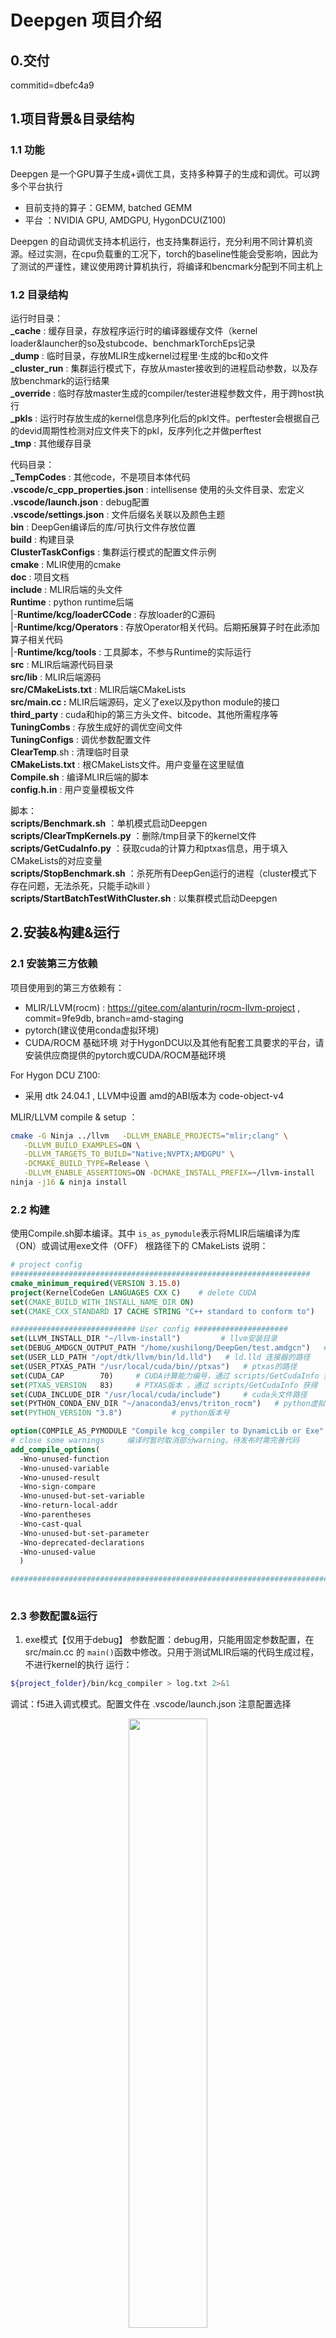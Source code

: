 # Deepgen 项目介绍
## 0.交付
commitid=dbefc4a9

## 1.项目背景&目录结构

### 1.1 功能

Deepgen 是一个GPU算子生成+调优工具，支持多种算子的生成和调优。可以跨多个平台执行

- 目前支持的算子：GEMM, batched GEMM
- 平台 ：NVIDIA GPU, AMDGPU, HygonDCU(Z100)

Deepgen 的自动调优支持本机运行，也支持集群运行，充分利用不同计算机资源。经过实测，在cpu负载重的工况下，torch的baseline性能会受影响，因此为了测试的严谨性，建议使用跨计算机执行，将编译和bencmark分配到不同主机上

### 1.2 目录结构

运行时目录：   
**_cache** : 缓存目录，存放程序运行时的编译器缓存文件（kernel loader&launcher的so及stubcode、benchmarkTorchEps记录   
**_dump** : 临时目录，存放MLIR生成kernel过程里·生成的bc和o文件   
**_cluster_run** : 集群运行模式下，存放从master接收到的进程启动参数，以及存放benchmark的运行结果   
**_override** : 临时存放master生成的compiler/tester进程参数文件，用于跨host执行   
**_pkls** : 运行时存放生成的kernel信息序列化后的pkl文件。perftester会根据自己的devid周期性检测对应文件夹下的pkl，反序列化之并做perftest   
**_tmp** : 其他缓存目录   

代码目录：   
**_TempCodes** : 其他code，不是项目本体代码    
**.vscode/c_cpp_properties.json** : intellisense 使用的头文件目录、宏定义    
**.vscode/launch.json** : debug配置    
**.vscode/settings.json** : 文件后缀名关联以及颜色主题    
**bin** : DeepGen编译后的库/可执行文件存放位置    
**build** : 构建目录    
**ClusterTaskConfigs** : 集群运行模式的配置文件示例    
**cmake** : MLIR使用的cmake    
**doc** : 项目文档    
**include** : MLIR后端的头文件    
**Runtime** : python runtime后端    
    |-**Runtime/kcg/loaderCCode** : 存放loader的C源码    
    |-**Runtime/kcg/Operators** : 存放Operator相关代码。后期拓展算子时在此添加算子相关代码    
    |-**Runtime/kcg/tools** : 工具脚本，不参与Runtime的实际运行    
**src** : MLIR后端源代码目录    
**src/lib** : MLIR后端源码    
**src/CMakeLists.txt** : MLIR后端CMakeLists    
**src/main.cc :** MLIR后端源码，定义了exe以及python module的接口    
**third_party** : cuda和hip的第三方头文件、bitcode、其他所需程序等    
**TuningCombs** : 存放生成好的调优空间文件    
**TuningConfigs** : 调优参数配置文件    
**ClearTemp**.sh : 清理临时目录    
**CMakeLists.txt** : 根CMakeLists文件。用户变量在这里赋值    
**Compile.sh** : 编译MLIR后端的脚本    
**config.h.in** : 用户变量模板文件    

脚本：    
**scripts/Benchmark.sh** ：单机模式启动Deepgen    
**scripts/ClearTmpKernels.py** ：删除/tmp目录下的kernel文件    
**scripts/GetCudaInfo.py** ：获取cuda的计算力和ptxas信息，用于填入CMakeLists的对应变量    
**scripts/StopBenchmark.sh** ：杀死所有DeepGen运行的进程（cluster模式下存在问题，无法杀死，只能手动kill ）    
**scripts/StartBatchTestWithCluster.sh** : 以集群模式启动Deepgen    

## 2.安装&构建&运行

### 2.1 安装第三方依赖

项目使用到的第三方依赖有：

- MLIR/LLVM(rocm) : https://gitee.com/alanturin/rocm-llvm-project , commit=9fe9db, branch=amd-staging
- pytorch(建议使用conda虚拟环境)
- CUDA/ROCM 基础环境
  对于HygonDCU以及其他有配套工具要求的平台，请安装供应商提供的pytorch或CUDA/ROCM基础环境

For Hygon DCU Z100:
- 采用 dtk 24.04.1 , LLVM中设置 amd的ABI版本为 code-object-v4

MLIR/LLVM compile & setup ：

```sh
cmake -G Ninja ../llvm   -DLLVM_ENABLE_PROJECTS="mlir;clang" \
   -DLLVM_BUILD_EXAMPLES=ON \
   -DLLVM_TARGETS_TO_BUILD="Native;NVPTX;AMDGPU" \
   -DCMAKE_BUILD_TYPE=Release \
   -DLLVM_ENABLE_ASSERTIONS=ON -DCMAKE_INSTALL_PREFIX=~/llvm-install
ninja -j16 & ninja install
```

### 2.2 构建

使用Compile.sh脚本编译。其中 `is_as_pymodule`表示将MLIR后端编译为库（ON）或调试用exe文件（OFF）
根路径下的 CMakeLists 说明：

```cmake
# project config
###################################################################
cmake_minimum_required(VERSION 3.15.0)
project(KernelCodeGen LANGUAGES CXX C)    # delete CUDA
set(CMAKE_BUILD_WITH_INSTALL_NAME_DIR ON)
set(CMAKE_CXX_STANDARD 17 CACHE STRING "C++ standard to conform to")    # 默认使用c++17

############################ User config #####################
set(LLVM_INSTALL_DIR "~/llvm-install")         # llvm安装目录
set(DEBUG_AMDGCN_OUTPUT_PATH "/home/xushilong/DeepGen/test.amdgcn")   # 调试用输出amdgcn的路径
set(USER_LLD_PATH "/opt/dtk/llvm/bin/ld.lld")   # ld.lld 连接器的路径
set(USER_PTXAS_PATH "/usr/local/cuda/bin//ptxas")   # ptxas的路径
set(CUDA_CAP        70)     # CUDA计算能力编号，通过 scripts/GetCudaInfo 获得
set(PTXAS_VERSION   83)     # PTXAS版本 ，通过 scripts/GetCudaInfo 获得
set(CUDA_INCLUDE_DIR "/usr/local/cuda/include")     # cuda头文件路径
set(PYTHON_CONDA_ENV_DIR "~/anaconda3/envs/triton_rocm")   # python虚拟环境路径
set(PYTHON_VERSION "3.8")           # python版本号

option(COMPILE_AS_PYMODULE "Compile kcg_compiler to DynamicLib or Exe" ON)  # 是否将DeegGen编译为so/exe（exe为debug用，发布版本中取消）
# close some warnings     编译时暂时取消部分warning。待发布时需完善代码
add_compile_options(
  -Wno-unused-function
  -Wno-unused-variable
  -Wno-unused-result
  -Wno-sign-compare
  -Wno-unused-but-set-variable
  -Wno-return-local-addr
  -Wno-parentheses
  -Wno-cast-qual
  -Wno-unused-but-set-parameter
  -Wno-deprecated-declarations
  -Wno-unused-value
  )

##########################################################################
  
```

### 2.3 参数配置&运行

1. exe模式【仅用于debug】
   参数配置：debug用，只能用固定参数配置，在 src/main.cc 的 `main()`函数中修改。只用于测试MLIR后端的代码生成过程，不进行kernel的执行
   运行：

```sh
${project_folder}/bin/kcg_compiler > log.txt 2>&1
```

调试：f5进入调式模式。配置文件在 .vscode/launch.json 注意配置选择

<p align = 'center'>
<img src="./doc/image.png" width=50%>
</p>

2. lib模式

启动脚本为 ${project_dir}/scripts/Benchmark.sh
其调用 Runtime/kcg/deepGenMain.py ,开启进程池处理编译和测试任务。可以将该进程设置为会话分离的（nohup），即ssh链接断开后也不会停止，用于长时间跑测试
需要查看总体运行时间，执行 ：

```shell
ps -eo pid,etime,cmd | grep testGetKernels
```

## 3. 使用说明

### 3.1 运行机制

1. DeepGen首先读取用户的调优参数文件，生成并剪枝调优空间，存储到json文件。如果检测到调优空间json已存在，则跳过这步
2. 随后DeepGen根据参数空间json开始编译和benchmark。编译的进程池大小由用户决定。benchmark过程由守护进程（ perfmonitor ）和 工作进程（perftester）构成。perftester 执行测试，并将结果存入 `perfPAth` 为前缀指定的json中。
   perfmonitor 检测到 perftester 意外退出时，会重启perftester进程. perftester会根据用户输入的 `perfPAth` 路径重新读取历史最佳纪录，继续统计并benchmark，直到正常结束
3. 注意：对于大部分GPU设备，其存在自动调节时钟频率的功能，在负载情况不同时时钟频率也不同。这可能使最终性能的测定不准确，因此需要锁定频率后再测试：对于nvidia：

   ```shell
   # 以设置7号卡的频率举例 (-i 7即可)
   sudo nvidia-smi -pm 1 -i 7  # 设置persistence mode, 防止驱动卸载后设置失效
   nvidia-smi -q -d CLOCK # 查看当前时钟状态
   nvidia-smi -q -d SUPPORTED_CLOCKS # 查看可用频率
   sudo nvidia-smi -lgc 1410,1410 -i 7  # 锁定上下限
   nvidia-smi -q -d CLOCK # 再次查看当前时钟状态
   ```

   对于amdgpu：

   ```shell
   cat /sys/class/drm/card0/device/pp_dpm_sclk  # 查看核心频率级别
   cat /sys/class/drm/card0/device/pp_dpm_mclk  # 查看显存频率级别
   echo "manual" | sudo tee /sys/class/drm/card0/device/power_dpm_force_performance_level # /sys/class/drm下gpu卡不一定叫card0，可能叫renderXXX之类的。根据需要自己改。下述同理
   # set clock level
   echo "4" | sudo tee /sys/class/drm/card0/device/pp_dpm_sclk
   echo "2" | sudo tee /sys/class/drm/card0/device/pp_dpm_mclk
   # 如果想撤销修改
   echo "auto" | sudo tee /sys/class/drm/card0/device/power_dpm_force_performance_level

   ```
4. 特殊支持：考虑到服务器之间的负载情况不同，GPU较为空闲的服务器上的CPU占用率可能很高。当本地运行DeepGen的编译+benchmark时，CPU高占用往往会限制编译速度，增加测试耗时
   为解决该问题，DeepGen支持***集群运行模式***。可选定两台或多台服务器，分别用于kernel编译和benchmark。注意，集群内的host上必须部署有能够编译所需的kernel的工具链（nvcc、cuda、rocm环境等）。集群运行模式的具体使用方法，详见 3.4

### 3.2 脚本参数说明

Benchmark.sh

```shell
#! /bin/bash
startParamfile=$1
temp=$(dirname "$0")
cd ${temp}/..
mydir=`pwd`
echo $mydir ; cd ${mydir} 
# sh Compile.sh
source ~/anaconda3/etc/profile.d/conda.sh ; conda activate py310  # 注意，此处 py310 为deepGen运行所需的conda虚拟环境名字。根据主机不同填入对应的环境名
export PYTHONPATH=${mydir}/Runtime
cd ${mydir}/Runtime/kcg
echo nvcc_path=`which nvcc`
# 启动指令1 ：使用Benchmark脚本参数启动，会话进程分离，用于长期执行
nohup python deepGenMain.py $startParamfile > ${startParamfile}_out.log 2>&1 & 



```

deepGenMain.py ：参数含义见代码注释

### 3.3 工具脚本说明

Runtime/kcg/tools/SavePerflogAsTuningSpace.py ： 将Runtime生产的 `${perfPAth}_cardX.json` (记录最佳topK的config)转化为调优空间，以便后期再单独测试（避免大批量运行时torch性能变差的问题）

### 3.4 集群运行模式

考虑到最小化总体耗时，deepgen的kernel编译和benchmark是同步进行的。用户可自定义最大编译进程数，提高kernel编译速度，但会加重cpu负担。
经过实测，发现在cpu负载重的工况下，pytorch的benchmark的准确性有所降低（torch的性能会降低），因此建议使用***cluster运行模式***将kernel编译和benchmark分配到不同主机执行

#### 3.4.1 概念说明
- *compiler, perf_tester, workgroup*   
cluster模式下，主机具有不同角色，可以为 `compiler` 或 `perf_tester`. `compiler` 即编译机，表示该主机用于编译kernel； `perf_tester` 即测试机，表示该主机使用自身gpu设备测试 `compiler` 生成的kernel。一个compiler和一个perf_tester 组成一个`workgroup`。

- *tuning_config, tuning_space 与workgroup的执行模式*   
kernel的编译和调优依赖于调优参数文件 `tuning_config`，单个`tuning_config`可以产出一个调优空间 `tuning_space`,进而生成若干同类kernel。从tuning_config 生成调优空间，再产出kernel的过程称为一个编译任务。一个`compiler`下可以有多个编译任务，这些编译任务是由该compiler串行执行的。这些编译任务都由workgroup内的 `perf_tester` 测试。测试在workgroup内也是串行的

- *master & workgroup之间的关系, 限制条件*   
cluster集群通过管理者master启动。master可以为compiler或perf_tester, 也可以不进行实际的编译或测试。master下的workgroup可以有多个，这些workgroup之间是并行的关系   
不同workgroup之间，`compiler` 必须是不同的，`perf_tester`也必须不同

- *什么是相同的compiler & perf_tester*   
如果两个compiler的 `ip_addr`,`cwd` 相同，那么这两个compiler相同
如果两个perf_tester的 `ip_addr`,`cwd`,`devids`相同，那么这两个 perf_tester 相同


#### 3.4.2 示例
- 示例1：以配置文件 ClusterTaskConfigs/task_config.json 为例子进行说明：   

```json
{
    "workgroups" : [
        {
            "compiler" : {
                "ip_addr" : "10.18.95.15",  # compiler的主机ip
                "ssh_port" : 22,    # ssh端口号
                "cwd" : "/home/xushilong/DeepGen",    # 工作目录
                "tuning_config_relative_paths" : [    # 编译任务列表（tuning_config文件）
                    "TuningConfigs/GEMM_configs_2.json",
                    "TuningConfigs/GEMM_configs_3.json"
                ],
                "tuning_space_relative_paths" : [    # tuning_config文件对应的调优空间名字
                    "TuningCombs/ts_GEMM_configs_2.json",
                    "TuningCombs/ts_GEMM_configs_3.json"
                ],
                "perflog_prefix_list" : [     # tuning_config文件对应的benchmark结果文件前缀
                    "testLog_GEMM_configs_2",
                    "testLog_GEMM_configs_3"
                ],
                "max_process_count" : 100,   # 最大编译进程数
                "tuning_space_generate_strategy" : 1,   # 调优空间生成策略
                "backendType" : "CUDA",   # 后端类型，为CUDA或HIP
                "arch" : "80"    # 架构信息，填入sm80 或 gfx906 后的数字
            },
            "perf_tester" : {
                "ip_addr" : "10.18.96.58",
                "ssh_port" : 2133,
                "cwd" : "/home/xushilong/DeepGen",
                "user_name" : "xushilong",
                "password" : "xushilong",
                "devids" : [7],   # 使用哪几张卡测试 compiler的kernel
                "benchmark_count" : 10,  # 单个kernel测试次数
                "warmup_count" : 1,  # 单个kernel运行warmup次数
                "keep_top" : 100    # benchmark结果文件保留性能前几的config
            }
        }
    ]
}
```

上述文件中，含一个workgroup   
compiler ：定义了用于编译的主机信息、任务配置
perf_tester : 定义了用于benchmark的主机信息，benchmark具体配置
上述文件定义 compiler 和 perf_tester 为两台主机，compiler 所要编译的参数文件为 TuningConfigs/GEMM_configs_2.json, TuningConfigs/GEMM_configs_3.json，即两个编译任务   
perftester使用devid=7的单张卡测试 compiler 所管理的两个任务

- 示例2： ClusterTaskConfigs/task_config_sample2.json   
定义了两个并行的 workgroup {wg0,wg1}：   
wg0使用 10.18.95.15 的 DeepGenRun 目录作为工作目录，进行任务 GEMM_configs_2.json 的编译；   
wg1使用 10.18.95.15 的 DeepGen 目录作为工作目录，进行任务 GEMM_configs_3.json 的编译；   
wg0、wg1都使用 10.18.96.58 作为 测试机， dev7测试 GEMM_configs_2的kernel， dev6测试GEMM_configs_3的kernel   
wg0 wg1并行执行，即 10.18.95.15 的 DeepGen DeepGenRun 并行编译； 10.18.96.58 的 dev6，dev7 并行测试


#### 3.4.3 启动
scripts/StartBatchTestWithCluster.sh， 指定任务文件后即可运行此脚本。benchmark结束后，结果文件会从 perftester 拷贝到 workgroup内的对应compiler主机上。master只负责启动，不负责持续监控cluster的运行   

## 4.项目协同文档

周报记录  https://www.notion.so/dbe373c194d844748f693751460dad4a

## 5.常见问题

1. 编译DeepGen时提示 Python.h 未找到<br> 
解决：请正确设置CMakeLists.txt 中的Python路径和Python版本号 <br>
2. 编译报错： `error: use of enum ‘FusionMode’ without previous declaration`<br>
解决：在对应位置加入 affine 名字空间即可<br>
3. Runtime报错：Cannot found nvcc. PLease set PATH env first! <br>
解决：请在运行benchmark前，添加 nvcc所在目录到PATH ：例如 `export PATH=$PATH:/usr/local/cuda/bin`*<br>
4. GetCudaInfo 报：No such file or directory: 'ptxas'<br>
解决：请在运行benchmark前，添加 ptxas 所在目录到PATH ：例如 `export PATH=$PATH:/usr/local/cuda/bin`<br>
5. 中止Benchmark后想继续运行，如何操作？<br>
解决：在testGetKernels.py 中设置参数 `startFrom` 为从哪里继续执行的id，其他设置保持不变即可。该id目前可以通过在中断Benchmark前，实时查看_pkl中kernel的编号得到，也可以查看log日志*<br>
6. Runtime执行后，未生成kernel（_pkl目录下没有文件生成）<br>
  解决：请检查CMakelist.txt中的以下变量是否正确：<br>
  `USER_LLD_PATH`（ROCM）<br>
  `USER_PTXAS_PATH`（CUDA）<br>
  `CUDA_CAP`<br>
  `PTXAS_VERSION`<br>

7. Hygon多dtk环境下，master使用 scripts/StartBatchTestWithCluster.sh 无法启动tester端进程的问题（报lib错误）<br>
原因： 多dtk环境下，系统默认dtk可能和conda环境内安装的工具链的dtk版本不同，导致lib错误<br>
解决方法1：在master完成配置文件推送后，手动杀死tester和compiler端进程 ，之后在tester和compiler端分别手动启动：
```sh
# Tester端：
./scripts/Benchmark.sh /home/xushilong/DeepGen/_cluster_run/param_test_0.json
# Compiler端:
./scripts/Benchmark.sh /home/xushilong/DeepGen/_cluster_run/param_compile_0.json
```
解决方法2：尝试修复dtk的默认版本指向<br>

8. scripts/StopBenchmark.sh 无法杀死进程<br>
解决方法：加入clusterRunMode后，StopBenchmark.sh暂无法对由ssh启动的进程进行有效中止。只能强制杀死用户所有进程：
```sh
pkill -u $USER
```
